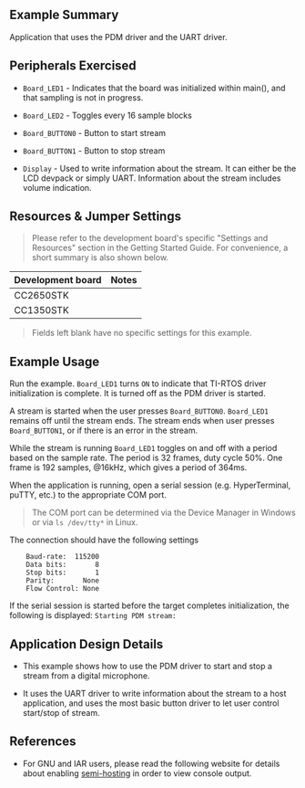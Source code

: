 ## Example Summary

Application that uses the PDM driver and the UART driver.

## Peripherals Exercised

* `Board_LED1` - Indicates that the board was initialized within main(), and that sampling is not in progress.

* `Board_LED2` - Toggles every 16 sample blocks

* `Board_BUTTON0` - Button to start stream

* `Board_BUTTON1` - Button to stop stream

* `Display` - Used to write information about the stream. It can either be the LCD devpack or simply UART. Information about the stream includes volume indication.

## Resources & Jumper Settings

> Please refer to the development board's specific "Settings and Resources"
section in the Getting Started Guide. For convenience, a short summary is also
shown below.

| Development board | Notes |
| ----------------- | ----- |
| CC2650STK         |       |
| CC1350STK         |       |

> Fields left blank have no specific settings for this example.

## Example Usage

Run the example. `Board_LED1` turns `ON` to indicate that TI-RTOS driver
initialization is complete. It is turned off as the PDM driver is started.

A stream is started when the user presses `Board_BUTTON0`. `Board_LED1` remains
off until the stream ends. The stream ends when user presses `Board_BUTTON1`,
or if there is an error in the stream.

While the stream is running `Board_LED1` toggles on and off with a period based
on the sample rate. The period is 32 frames, duty cycle 50%. One frame is 192
samples, @16kHz, which gives a period of 364ms.

When the application is running, open a serial session (e.g. HyperTerminal,
puTTY, etc.) to the appropriate COM port.

> The COM port can be determined via the Device Manager in Windows or via
`ls /dev/tty*` in Linux.

The connection should have the following settings

```
    Baud-rate:  115200
    Data bits:       8
    Stop bits:       1
    Parity:       None
    Flow Control: None
```

If the serial session is started before the target completes initialization,
the following is displayed:
    `Starting PDM stream:`

## Application Design Details

* This example shows how to use the PDM driver to start and stop a stream from a
digital microphone.

* It uses the UART driver to write information about the stream
to a host application, and uses the most basic button driver to let user control
start/stop of stream.

## References

* For GNU and IAR users, please read the following website for details
  about enabling [semi-hosting](http://processors.wiki.ti.com/index.php/TI-RTOS_Examples_SemiHosting)
  in order to view console output.
